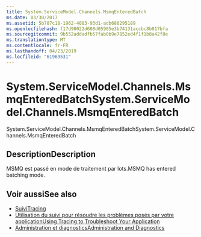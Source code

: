 ```yaml
---
title: System.ServiceModel.Channels.MsmqEnteredBatch
ms.date: 03/30/2017
ms.assetid: 5b787c18-1962-4083-93d1-adb680295189
ms.openlocfilehash: f17d90022d608d05985e3b74131accbc8b017bfa
ms.sourcegitcommit: 9b552addadfb57fab0b9e7852ed4f1f1b8a42f8e
ms.translationtype: MT
ms.contentlocale: fr-FR
ms.lasthandoff: 04/23/2019
ms.locfileid: "61969531"
---
```

# <a name="systemservicemodelchannelsmsmqenteredbatch"></a><span data-ttu-id="5b43c-102">System.ServiceModel.Channels.MsmqEnteredBatch</span><span class="sxs-lookup"><span data-stu-id="5b43c-102">System.ServiceModel.Channels.MsmqEnteredBatch</span></span>
<span data-ttu-id="5b43c-103">System.ServiceModel.Channels.MsmqEnteredBatch</span><span class="sxs-lookup"><span data-stu-id="5b43c-103">System.ServiceModel.Channels.MsmqEnteredBatch</span></span>  
  
## <a name="description"></a><span data-ttu-id="5b43c-104">Description</span><span class="sxs-lookup"><span data-stu-id="5b43c-104">Description</span></span>  
 <span data-ttu-id="5b43c-105">MSMQ est passé en mode de traitement par lots.</span><span class="sxs-lookup"><span data-stu-id="5b43c-105">MSMQ has entered batching mode.</span></span>  
  
## <a name="see-also"></a><span data-ttu-id="5b43c-106">Voir aussi</span><span class="sxs-lookup"><span data-stu-id="5b43c-106">See also</span></span>

- [<span data-ttu-id="5b43c-107">Suivi</span><span class="sxs-lookup"><span data-stu-id="5b43c-107">Tracing</span></span>](../../../../../docs/framework/wcf/diagnostics/tracing/index.md)
- [<span data-ttu-id="5b43c-108">Utilisation du suivi pour résoudre les problèmes posés par votre application</span><span class="sxs-lookup"><span data-stu-id="5b43c-108">Using Tracing to Troubleshoot Your Application</span></span>](../../../../../docs/framework/wcf/diagnostics/tracing/using-tracing-to-troubleshoot-your-application.md)
- [<span data-ttu-id="5b43c-109">Administration et diagnostics</span><span class="sxs-lookup"><span data-stu-id="5b43c-109">Administration and Diagnostics</span></span>](../../../../../docs/framework/wcf/diagnostics/index.md)
